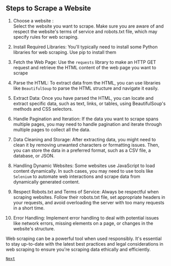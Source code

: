 ## Steps to Scrape a Website 

1. Choose a website :  
    Select the website you want to scrape. Make sure you are aware of and respect the website's terms of service and robots.txt file, which may specify rules for web scraping.


2. Install Required Libraries:
    You'll typically need to install some Python libraries for web scraping. Use pip to install them
 
    
3. Fetch the Web Page:
    Use the `requests` library to make an HTTP GET request and retrieve the HTML content of the web page you want to scrape


4. Parse the HTML:
    To extract data from the HTML, you can use libraries like `BeautifulSoup` to parse the HTML structure and navigate it easily.


5. Extract Data: 
  Once you have parsed the HTML, you can locate and extract specific data, such as text, links, or tables, using BeautifulSoup's methods and CSS selectors.


6. Handle Pagination and Iteration:
   If the data you want to scrape spans multiple pages, you may need to handle pagination and iterate through multiple pages to collect all the data.


7. Data Cleaning and Storage:
   After extracting data, you might need to clean it by removing unwanted characters or formatting issues. Then, you can store the data in a preferred format, such as a CSV file, a database, or JSON.


8. Handling Dynamic Websites:
   Some websites use JavaScript to load content dynamically. In such cases, you may need to use tools like `Selenium` to automate web interactions and scrape data from dynamically generated content.


9. Respect Robots.txt and Terms of Service:
   Always be respectful when scraping websites. Follow their robots.txt file, set appropriate headers in your requests, and avoid overloading the server with too many requests in a short time.


10. Error Handling:
   Implement error handling to deal with potential issues like network errors, missing elements on a page, or changes in the website's structure.

Web scraping can be a powerful tool when used responsibly. It's essential to stay up-to-date with the latest best practices and legal considerations in web scraping to ensure you're scraping data ethically and efficiently.
 
[`Next`](webscrape_execise.md)

